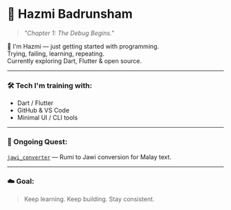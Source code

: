 # 🥷 Hazmi Badrunsham

> *"Chapter 1: The Debug Begins."*

👋 I'm Hazmi — just getting started with programming.  
Trying, failing, learning, repeating.  
Currently exploring Dart, Flutter & open source.

---

### 🛠️ Tech I'm training with:
- Dart / Flutter
- GitHub & VS Code
- Minimal UI / CLI tools

---

### 🧪 Ongoing Quest:
[`jawi_converter`](https://pub.dev/packages/jawi_converter) — Rumi to Jawi conversion for Malay text.

---

### ☁️ Goal:
> Keep learning. Keep building. Stay consistent.

